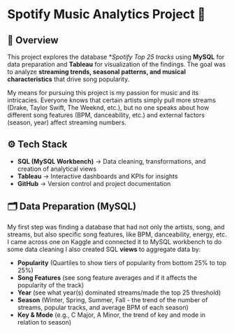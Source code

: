 # Spotify Music Analytics Project 🎵

## 📌 Overview
This project explores the database **Spotify Top 25 tracks* using **MySQL** for data preparation and **Tableau** for visualization of the findings.
The goal was to analyze **streaming trends, seasonal patterns, and musical characteristics** that drive song popularity.

My means for pursuing this project is my passion for music and its intricacies.
Everyone knows that certain artists simply pull more streams (Drake, Taylor Swift, The Weeknd, etc.), but no one speaks about how different song features (BPM, danceability, etc.) and external factors (season, year) affect streaming numbers. 

## ⚙️ Tech Stack
- **SQL (MySQL Workbench)** → Data cleaning, transformations, and creation of analytical views  
- **Tableau** → Interactive dashboards and KPIs for insights  
- **GitHub** → Version control and project documentation

## 🗂️ Data Preparation (MySQL)
My first step was finding a database that had not only the artists, song, and streams, but also specific song features, like BPM, danceability, energy, etc.
I came across one on Kaggle and connected it to MySQL workbench to do some data cleaning
I also created SQL **views** to aggregate data by:
  - **Popularity** (Quartiles to show tiers of popularity from bottom 25% to top 25%)
  - **Song Features** (see song feature averages and if it affects the popularity of the track)
  - **Year** (see what year(s) dominated streams/made the top 25 threshold)
  - **Season** (Winter, Spring, Summer, Fall - the trend of the number of streams, popular tracks, and average BPM of each season)
  - **Key & Mode** (e.g., C Major, A Minor, the trend of key and mode in relation to season)


